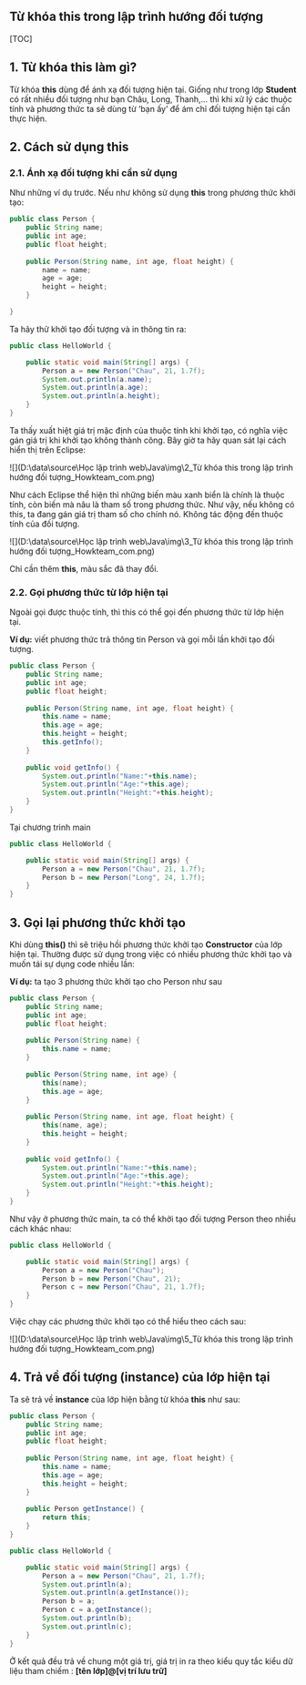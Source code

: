 ## Từ khóa this trong lập trình hướng đối tượng

[TOC]

## 1. Từ khóa this làm gì?

Từ khóa **this** dùng để ánh xạ đối tượng hiện tại. Giống như trong lớp **Student** có rất nhiều đối tượng như bạn Châu, Long, Thanh,… thì khi xử lý các thuộc tính và phương thức ta sẽ dùng từ ‘bạn ấy’ để ám chỉ đối tượng hiện tại cần thực hiện.

## 2. Cách sử dụng this

### 2.1. Ánh xạ đối tượng khi cần sử dụng

Như những ví dụ trước. Nếu như không sử dụng **this** trong phương thức khởi tạo:

```java
public class Person {
	public String name;
	public int age;
	public float height;
	
	public Person(String name, int age, float height) {
		name = name;
		age = age;
		height = height;
	}

}
```

Ta hãy thử khởi tạo đối tượng và in thông tin ra:

```java
public class HelloWorld {

	public static void main(String[] args) {
		Person a = new Person("Chau", 21, 1.7f);
		System.out.println(a.name);
		System.out.println(a.age);
		System.out.println(a.height);
	}
}
```

Ta thấy xuất hiệt giá trị mặc định của thuộc tính khi khởi tạo, có nghĩa việc gán giá trị khi khởi tạo không thành công. Bây giờ ta hãy quan sát lại cách hiển thị trên Eclipse:

![](D:\data\source\Học lập trình web\Java\img\2_Từ khóa this trong lập trình hướng đối tượng_Howkteam_com.png)

Như cách Eclipse thể hiện thì những biến màu xanh biển là chính là thuộc tính, còn biến mà nâu là tham số trong phương thức. Như vậy, nếu không có this, ta đang gán giá trị tham số cho chính nó. Không tác động đến thuộc tính của đối tượng.

![](D:\data\source\Học lập trình web\Java\img\3_Từ khóa this trong lập trình hướng đối tượng_Howkteam_com.png)

Chỉ cần thêm **this**, màu sắc đã thay đổi.

### 2.2. Gọi phương thức từ lớp hiện tại

Ngoài gọi được thuộc tính, thì this có thể gọi đến phương thức từ lớp hiện tại.

**Ví dụ:** viết phương thức trả thông tin Person và gọi mỗi lần khởi tạo đối tượng.

```java
public class Person {
	public String name;
	public int age;
	public float height;
	
	public Person(String name, int age, float height) {
		this.name = name;
		this.age = age;
		this.height = height;
		this.getInfo();
	}
	
	public void getInfo() {
		System.out.println("Name:"+this.name);
		System.out.println("Age:"+this.age);
		System.out.println("Height:"+this.height);
	}
}
```

Tại chương trình main

```java
public class HelloWorld {

	public static void main(String[] args) {
		Person a = new Person("Chau", 21, 1.7f);
		Person b = new Person("Long", 24, 1.7f);
	}
}
```

## 3. Gọi lại phương thức khởi tạo

Khi dùng **this()** thì sẽ triệu hồi phương thức khởi tạo **Constructor** của lớp hiện tại. Thường được sử dụng trong việc có nhiều phương thức khởi tạo và muốn tái sự dụng code nhiều lần:

**Ví dụ:** ta tạo 3 phương thức khởi tạo cho Person như sau

```java
public class Person {
	public String name;
	public int age;
	public float height;
	
	public Person(String name) {
		this.name = name;
	}
	
	public Person(String name, int age) {
		this(name);
		this.age = age;
	}
	
	public Person(String name, int age, float height) {
		this(name, age);
		this.height = height;
	}
	
	public void getInfo() {
		System.out.println("Name:"+this.name);
		System.out.println("Age:"+this.age);
		System.out.println("Height:"+this.height);
	}
}
```

Như vậy ở phương thức main, ta có thể khởi tạo đối tượng Person theo nhiều cách khác nhau:

```java
public class HelloWorld {

	public static void main(String[] args) {
		Person a = new Person("Chau");
		Person b = new Person("Chau", 21);
		Person c = new Person("Chau", 21, 1.7f);
	}
}
```

Việc chạy các phương thức khởi tạo có thể hiểu theo cách sau:

![](D:\data\source\Học lập trình web\Java\img\5_Từ khóa this trong lập trình hướng đối tượng_Howkteam_com.png)

## 4. Trả về đối tượng (instance) của lớp hiện tại

Ta sẽ trả về **instance** của lớp hiện bằng từ khóa **this** như sau:

```java
public class Person {
	public String name;
	public int age;
	public float height;
		
	public Person(String name, int age, float height) {
		this.name = name;
		this.age = age;
		this.height = height;
	}
	
	public Person getInstance() {
		return this;
	}
}
```

```java
public class HelloWorld {

	public static void main(String[] args) {
		Person a = new Person("Chau", 21, 1.7f);
		System.out.println(a);
		System.out.println(a.getInstance());
		Person b = a;
		Person c = a.getInstance();
		System.out.println(b);
		System.out.println(c);
	}
}
```

Ở kết quả đều trả về chung một giá trị, giá trị in ra theo kiểu quy tắc kiểu dữ liệu tham chiếm : **[tên lớp]@[vị trí lưu trữ]**